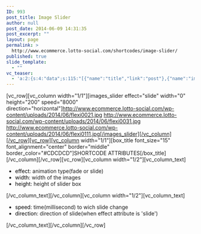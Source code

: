 ```yaml
---
ID: 993
post_title: Image Slider
author: null
post_date: 2014-06-09 14:31:35
post_excerpt: ""
layout: page
permalink: >
  http://www.ecommerce.lotto-social.com/shortcodes/image-slider/
published: true
slide_template:
  - ""
vc_teaser:
  - 'a:2:{s:4:"data";s:115:"[{"name":"title","link":"post"},{"name":"image","image":"featured","link":"none"},{"name":"text","mode":"excerpt"}]";s:7:"bgcolor";s:0:"";}'
---
```

[vc_row][vc_column width="1/1"][images_slider effect="slide" width="0" height="200" speed="8000" direction="horizontal"]http://www.ecommerce.lotto-social.com/wp-content/uploads/2014/06/flexi0021.jpg
http://www.ecommerce.lotto-social.com/wp-content/uploads/2014/06/flexi0031.jpg
http://www.ecommerce.lotto-social.com/wp-content/uploads/2014/06/flexi0111.jpg[/images_slider][/vc_column][/vc_row][vc_row][vc_column width="1/1"][box_title font_size="15" font_alignment="center" border="middle" border_color="#CDCDCD"]SHORTCODE ATTRIBUTES[/box_title][/vc_column][/vc_row][vc_row][vc_column width="1/2"][vc_column_text]
<ul>
	<li><span style="color: #000000">effect</span>: animation type(fade or slide)</li>
	<li><span style="color: #000000">width</span>: width of the images</li>
	<li><span style="color: #000000">height</span>: height of slider box</li>
</ul>
[/vc_column_text][/vc_column][vc_column width="1/2"][vc_column_text]
<ul>
	<li><span style="color: #000000">speed</span>: time(millisecond) to wich slide change</li>
	<li><span style="color: #000000">direction</span>: direction of slide(when effect attribute is 'slide')</li>
</ul>
[/vc_column_text][/vc_column][/vc_row]
